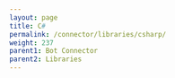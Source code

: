 ```yaml
---
layout: page
title: C#
permalink: /connector/libraries/csharp/
weight: 237
parent1: Bot Connector
parent2: Libraries
---
```

